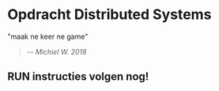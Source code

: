 # Opdracht Distributed Systems

"maak ne keer ne game"
> *-- Michiel W. 2018*

## RUN instructies volgen nog!
